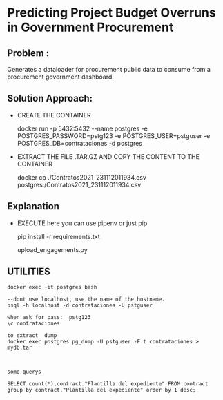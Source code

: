 # Predicting Project Budget Overruns in Government Procurement
## Problem :
Generates a dataloader for procurement public data to consume from a procurement government dashboard.

## Solution Approach:
- CREATE THE CONTAINER

    docker run -p 5432:5432 --name postgres -e POSTGRES_PASSWORD=pstg123 -e POSTGRES_USER=pstguser -e POSTGRES_DB=contrataciones -d postgres

- EXTRACT THE FILE .TAR.GZ AND COPY THE CONTENT TO THE CONTAINER

    docker cp ./Contratos2021_231112011934.csv postgres:/Contratos2021_231112011934.csv

## Explanation
- EXECUTE 
    here you can use pipenv or just pip

    pip install -r requirements.txt  

    upload_engagements.py


## UTILITIES

    docker exec -it postgres bash

    --dont use localhost, use the name of the hostname.
    psql -h localhost -d contrataciones -U pstguser

    when ask for pass:  pstg123
    \c contrataciones

    to extract  dump
    docker exec postgres pg_dump -U pstguser -F t contrataciones > mydb.tar



    some querys

    SELECT count(*),contract."Plantilla del expediente" FROM contract group by contract."Plantilla del expediente" order by 1 desc;


